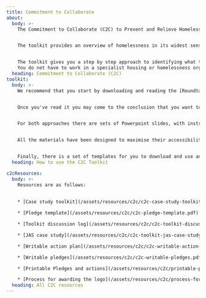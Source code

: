 ```yaml
---
title: Commitment to Collaborate
about:
  body: >-
    The Commitment to Collaborate (C2C) to Prevent and Relieve Homelessness Toolkit has been developed by the WMCA Homelessness Taskforce in partnership with Birmingham Voluntary Service Council (BVSC) to support organisations and partnerships across the region to think about what actions they can take to prevent and relieve homelessness.


    The toolkit provides an overview of homelessness in its widest sense and has been designed to help organisations and partnerships work through possible changes that they can make to prevent homelessness at the earliest opportunity, including when the presenting issue is not identified as having an obvious link to homelessness. 


    The toolkit gives you a step by step approach to identifying what the issues and gaps are for the people you work with and how you can help to tackle those issues and gaps.
    You do not have to work in a specialist housing or homelessness organisation to use this toolkit. Any organisation or business can make a contribution to preventing homelessness. 
  heading: Commitment to Collaborate (C2C)
toolkit:
  body: >-
    We recommend that you start by downloading and reading the [Roundtable Approach toolkit guide](/assets/resources/c2c/c2c-roundtable-slides.pptx). This gives you the background information you'll need to get started.


    Once you've read it you may come to the conclusion that you want to use the alternative version we have prepared with a case study for you to use, in which case look at the [Case Study Approach toolkit guide](/assets/resources/c2c/c2c-case-study-slides.pptx).


    For both approaches there are sets of Powerpoint slides, with instructions in the notes section.


    All the materials have been designed to maximise their accessibility and ease of use electronically so you should not have to print the main documents.


    Finally, there is a set of templates for you to download and use and an explanation of the process for awarding organisations the C2C logo.
  heading: How to use the C2C Toolkit

c2cResources:
  body: >-
    Resources are as follows:
    
    
    * [Case study toolkit](/assets/resources/c2c/c2c-case-study-toolkit-guide.pdf)

    * [Pledge template](/assets/resources/c2c/c2c-pledge-template.pdf)

    * [Toolkit discussion log](/assets/resources/c2c/c2c-toolkit-discussion-log.pdf)

    * [JAS case study](/assets/resources/c2c/c2c-toolkit-jas-case-study.pdf)

    * [Writable action plan](/assets/resources/c2c/c2c-writable-action-plan.pdf)

    * [Writable pledges](/assets/resources/c2c/c2c-writable-pledges.pdf)

    * [Printable Pledges and actions](/assets/resources/c2c/printable-pledges-and-actions-copy.pdf)

    * [Process for awarding the logo](/assets/resources/c2c/process-for-awarding-the-logo.pdf)
  heading: All C2C resources
---
```

